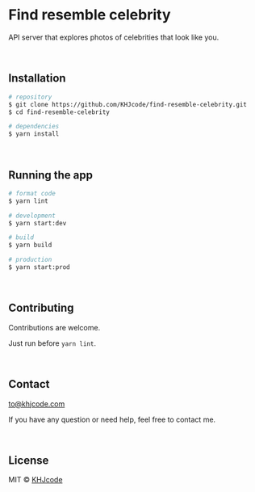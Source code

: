# Find resemble celebrity

API server that explores photos of celebrities that look like you.

<br/>

## Installation

```bash
# repository
$ git clone https://github.com/KHJcode/find-resemble-celebrity.git
$ cd find-resemble-celebrity

# dependencies
$ yarn install
```

<br/>

## Running the app

```bash
# format code
$ yarn lint

# development
$ yarn start:dev

# build
$ yarn build

# production
$ yarn start:prod
```

<br/>

## Contributing

Contributions are welcome.

Just run before `yarn lint`.

<br/>

## Contact

[to@khjcode.com](mailto:to@khjcode.com)

If you have any question or need help, feel free to contact me.

<br/>

## License

MIT © [KHJcode](https://github.com/KHJcode)
